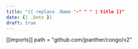 ```yaml
---
title: "{{ replace .Name "-" " " | title }}"
date: {{ .Date }}
draft: true
---
```


[[imports]]
path = "github.com/jpanther/congo/v2"
